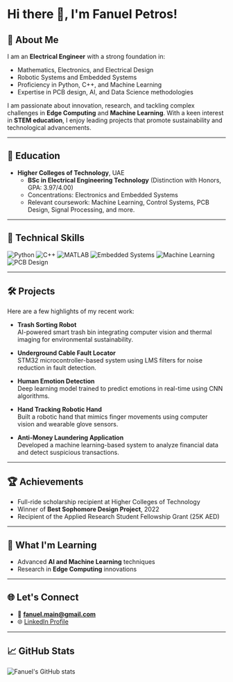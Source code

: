 # Hi there 👋, I'm **Fanuel Petros**!

## 🚀 About Me
I am an **Electrical Engineer** with a strong foundation in:
- Mathematics, Electronics, and Electrical Design
- Robotic Systems and Embedded Systems
- Proficiency in Python, C++, and Machine Learning
- Expertise in PCB design, AI, and Data Science methodologies

I am passionate about innovation, research, and tackling complex challenges in **Edge Computing** and **Machine Learning**. With a keen interest in **STEM education**, I enjoy leading projects that promote sustainability and technological advancements.

---

## 🏫 Education
- **Higher Colleges of Technology**, UAE  
  - **BSc in Electrical Engineering Technology** (Distinction with Honors, GPA: 3.97/4.00)  
  - Concentrations: Electronics and Embedded Systems  
  - Relevant coursework: Machine Learning, Control Systems, PCB Design, Signal Processing, and more.  

---

## 🧰 Technical Skills
![Python](https://img.shields.io/badge/-Python-3776AB?logo=python&logoColor=white)
![C++](https://img.shields.io/badge/-C++-00599C?logo=cplusplus&logoColor=white)
![MATLAB](https://img.shields.io/badge/-MATLAB-0076A8?logo=Mathworks&logoColor=white)
![Embedded Systems](https://img.shields.io/badge/-Embedded%20Systems-000000)
![Machine Learning](https://img.shields.io/badge/-Machine%20Learning-FFC300?logoColor=black)
![PCB Design](https://img.shields.io/badge/-PCB%20Design-009900)

---

## 🛠️ Projects
Here are a few highlights of my recent work:
- **Trash Sorting Robot**  
  AI-powered smart trash bin integrating computer vision and thermal imaging for environmental sustainability.
  
- **Underground Cable Fault Locator**  
  STM32 microcontroller-based system using LMS filters for noise reduction in fault detection.

- **Human Emotion Detection**  
  Deep learning model trained to predict emotions in real-time using CNN algorithms.

- **Hand Tracking Robotic Hand**  
  Built a robotic hand that mimics finger movements using computer vision and wearable glove sensors.

- **Anti-Money Laundering Application**  
  Developed a machine learning-based system to analyze financial data and detect suspicious transactions.

---

## 🏆 Achievements
- Full-ride scholarship recipient at Higher Colleges of Technology  
- Winner of **Best Sophomore Design Project**, 2022  
- Recipient of the Applied Research Student Fellowship Grant (25K AED)

---

## 🌱 What I'm Learning
- Advanced **AI and Machine Learning** techniques  
- Research in **Edge Computing** innovations  

---

## 🌐 Let's Connect
- 📧 **[fanuel.main@gmail.com](mailto:fanuel.main@gmail.com)**  
- 🌐 [LinkedIn Profile](https://www.linkedin.com)  

---

## 📈 GitHub Stats
![Fanuel's GitHub stats](https://github-readme-stats.vercel.app/api?username=FanuelPetros&show_icons=true&theme=radical)
